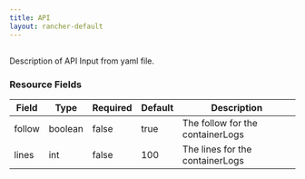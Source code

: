 ```yaml
---
title: API
layout: rancher-default
---
```


## <no value>

Description of API Input from yaml file. 
​​
### Resource Fields

Field | Type | Required | Default | Description
---|---|---|---|---
follow | boolean | false | true | The follow for the containerLogs
lines | int | false | 100 | The lines for the containerLogs

